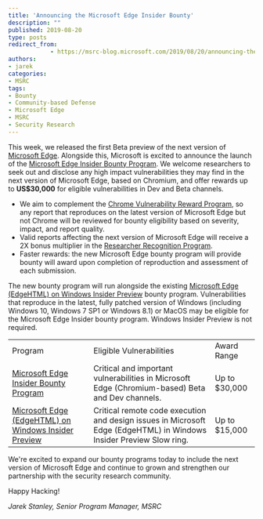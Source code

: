 ```yaml
---
title: 'Announcing the Microsoft Edge Insider Bounty'
description: ""
published: 2019-08-20
type: posts
redirect_from:
            - https://msrc-blog.microsoft.com/2019/08/20/announcing-the-microsoft-edge-insider-channels-bounty/
authors:
- jarek
categories:
- MSRC
tags:
- Bounty
- Community-based Defense
- Microsoft Edge
- MSRC
- Security Research
---
```

This week, we released the first Beta preview of the next version of [Microsoft Edge](https://www.microsoftedgeinsider.com/?form=MO12G0&OCID=MO12G0). Alongside this, Microsoft is excited to announce the launch of the [Microsoft Edge Insider Bounty Program](https://www.microsoft.com/en-us/msrc/bounty-new-edge?rtc=1). We welcome researchers to seek out and disclose any high impact vulnerabilities they may find in the next version of Microsoft Edge, based on Chromium, and offer rewards up to **US\$30,000** for eligible vulnerabilities in Dev and Beta channels.

- We aim to complement the [Chrome Vulnerability Reward Program](https://www.google.com/about/appsecurity/chrome-rewards/), so any report that reproduces on the latest version of Microsoft Edge but not Chrome will be reviewed for bounty eligibility based on severity, impact, and report quality.
- Valid reports affecting the next version of Microsoft Edge will receive a 2X bonus multiplier in the [Researcher Recognition Program](https://www.microsoft.com/en-us/msrc/researcher-recognition-program).
- Faster rewards: the new Microsoft Edge bounty program will provide bounty will award upon completion of reproduction and assessment of each submission.

The new bounty program will run alongside the existing [Microsoft Edge (EdgeHTML) on Windows Insider Preview](https://microsoft.com/msrc/bounty-edge) bounty program. Vulnerabilities that reproduce in the latest, fully patched version of Windows (including Windows 10, Windows 7 SP1 or Windows 8.1) or MacOS may be eligible for the Microsoft Edge Insider bounty program. Windows Insider Preview is not required.

|                                                                                                                |                                                                                                                     |                |
| -------------------------------------------------------------------------------------------------------------- | ------------------------------------------------------------------------------------------------------------------- | -------------- |
| Program                                                                                                        | Eligible Vulnerabilities                                                                                            | Award Range    |
| [Microsoft Edge Insider Bounty Program](http://www.microsoft.com/msrc/bounty-new-edge)                         | Critical and important vulnerabilities in Microsoft Edge (Chromium-based) Beta and Dev channels.                    | Up to \$30,000 |
| [Microsoft Edge (EdgeHTML) on Windows Insider Preview](https://www.microsoft.com/en-us/msrc/bounty-edge?rtc=1) | Critical remote code execution and design issues in Microsoft Edge (EdgeHTML) in Windows Insider Preview Slow ring. | Up to \$15,000 |

We're excited to expand our bounty programs today to include the next version of Microsoft Edge and continue to grown and strengthen our partnership with the security research community.

Happy Hacking!

_Jarek Stanley, Senior Program Manager, MSRC_
